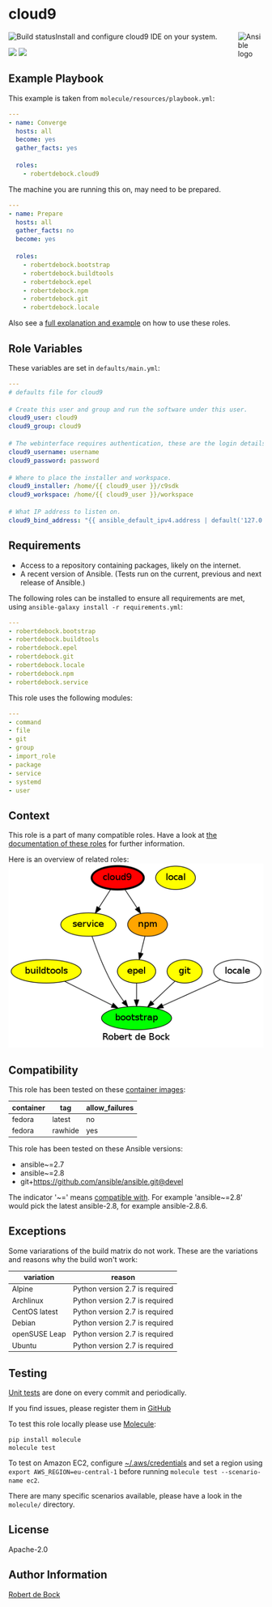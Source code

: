 cloud9
=========

<img src="https://docs.ansible.com/ansible-tower/3.2.4/html_ja/installandreference/_static/images/logo_invert.png" width="10%" height="10%" alt="Ansible logo" align="right"/>
<a href="https://travis-ci.org/robertdebock/ansible-role-cloud9"><img src="https://travis-ci.org/robertdebock/ansible-role-cloud9.svg?branch=master" alt="Build status" align="left"/></a>

Install and configure cloud9 IDE on your system.

<img src="https://img.shields.io/ansible/role/d/29418"/>
<img src="https://img.shields.io/ansible/quality/29418"/>

Example Playbook
----------------

This example is taken from `molecule/resources/playbook.yml`:
```yaml
---
- name: Converge
  hosts: all
  become: yes
  gather_facts: yes

  roles:
    - robertdebock.cloud9
```

The machine you are running this on, may need to be prepared.
```yaml
---
- name: Prepare
  hosts: all
  gather_facts: no
  become: yes

  roles:
    - robertdebock.bootstrap
    - robertdebock.buildtools
    - robertdebock.epel
    - robertdebock.npm
    - robertdebock.git
    - robertdebock.locale
```

Also see a [full explanation and example](https://robertdebock.nl/how-to-use-these-roles.html) on how to use these roles.

Role Variables
--------------

These variables are set in `defaults/main.yml`:
```yaml
---
# defaults file for cloud9

# Create this user and group and run the software under this user.
cloud9_user: cloud9
cloud9_group: cloud9

# The webinterface requires authentication, these are the login details.
cloud9_username: username
cloud9_password: password

# Where to place the installer and workspace.
cloud9_installer: /home/{{ cloud9_user }}/c9sdk
cloud9_workspace: /home/{{ cloud9_user }}/workspace

# What IP address to listen on.
cloud9_bind_address: "{{ ansible_default_ipv4.address | default('127.0.0.1') }}"
```

Requirements
------------

- Access to a repository containing packages, likely on the internet.
- A recent version of Ansible. (Tests run on the current, previous and next release of Ansible.)

The following roles can be installed to ensure all requirements are met, using `ansible-galaxy install -r requirements.yml`:

```yaml
---
- robertdebock.bootstrap
- robertdebock.buildtools
- robertdebock.epel
- robertdebock.git
- robertdebock.locale
- robertdebock.npm
- robertdebock.service

```

This role uses the following modules:
```yaml
---
- command
- file
- git
- group
- import_role
- package
- service
- systemd
- user
```

Context
-------

This role is a part of many compatible roles. Have a look at [the documentation of these roles](https://robertdebock.nl/) for further information.

Here is an overview of related roles:
![dependencies](https://raw.githubusercontent.com/robertdebock/drawings/artifacts/cloud9.png "Dependency")


Compatibility
-------------

This role has been tested on these [container images](https://hub.docker.com/):

|container|tag|allow_failures|
|---------|---|--------------|
|fedora|latest|no|
|fedora|rawhide|yes|

This role has been tested on these Ansible versions:

- ansible~=2.7
- ansible~=2.8
- git+https://github.com/ansible/ansible.git@devel

The indicator '\~=' means [compatible with](https://www.python.org/dev/peps/pep-0440/#compatible-release). For example 'ansible\~=2.8' would pick the latest ansible-2.8, for example ansible-2.8.6.

Exceptions
----------

Some variarations of the build matrix do not work. These are the variations and reasons why the build won't work:

| variation                 | reason                 |
|---------------------------|------------------------|
| Alpine | Python version 2.7 is required |
| Archlinux | Python version 2.7 is required |
| CentOS latest | Python version 2.7 is required |
| Debian | Python version 2.7 is required |
| openSUSE Leap | Python version 2.7 is required |
| Ubuntu | Python version 2.7 is required |



Testing
-------

[Unit tests](https://travis-ci.org/robertdebock/ansible-role-cloud9) are done on every commit and periodically.

If you find issues, please register them in [GitHub](https://github.com/robertdebock/ansible-role-cloud9/issues)

To test this role locally please use [Molecule](https://github.com/ansible/molecule):
```
pip install molecule
molecule test
```

To test on Amazon EC2, configure [~/.aws/credentials](https://docs.aws.amazon.com/sdk-for-java/v1/developer-guide/credentials.html) and set a region using `export AWS_REGION=eu-central-1` before running `molecule test --scenario-name ec2`.

There are many specific scenarios available, please have a look in the `molecule/` directory.

License
-------

Apache-2.0


Author Information
------------------

[Robert de Bock](https://robertdebock.nl/)
